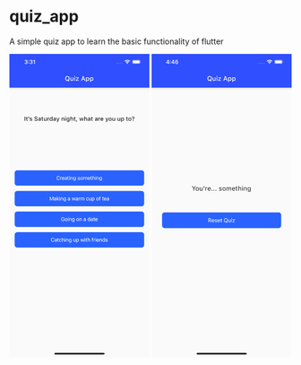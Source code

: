 # quiz_app

A simple quiz app to learn the basic functionality of flutter

<img src="/Screenshots/one.png" alt="Screenshot" width="250">
<img src="/Screenshots/two.png" alt="Screenshot" width="250">

